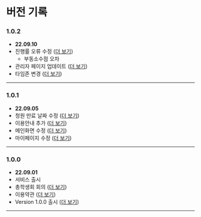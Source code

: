 # 버전 기록

### 1.0.2
* **22.09.10**
* 진행률 오류 수정 ([더 보기](https://github.com/smu-nity/SMU-Petition/issues/262))
  * 부동소수점 오차
* 관리자 페이지 업데이트 ([더 보기](https://github.com/smu-nity/SMU-Petition/issues/255))
* 타임존 변경 ([더 보기](https://github.com/smu-nity/SMU-Petition/issues/251))
---

### 1.0.1
* **22.09.05**
* 청원 만료 날짜 수정 ([더 보기](https://github.com/smu-nity/SMU-Petition/issues/242))
* 이용안내 추가 ([더 보기](https://github.com/smu-nity/SMU-Petition/issues/243))
* 메인화면 수정 ([더 보기](https://github.com/smu-nity/SMU-Petition/issues/244))
* 마이페이지 수정 ([더 보기](https://github.com/smu-nity/SMU-Petition/issues/247))
---

### 1.0.0
* **22.09.01**
* 서비스 출시
* 총학생회 회의 ([더 보기](https://github.com/smu-nity/SMU-Petition/issues/181))
* 이용약관 ([더 보기](https://github.com/smu-nity/SMU-Petition/issues/217))
* Version 1.0.0 출시 ([더 보기](https://github.com/smu-nity/SMU-Petition/issues/221))
---
